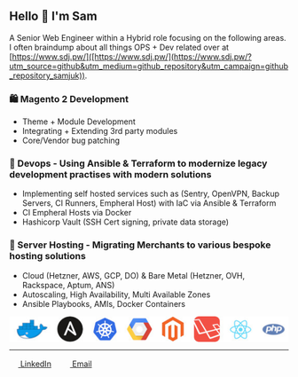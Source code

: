 ## Hello 👋 I'm Sam
A Senior Web Engineer within a Hybrid role focusing on the following areas.<br>I often braindump about all things OPS + Dev related over at [https://www.sdj.pw/]([https://www.sdj.pw/](https://www.sdj.pw/?utm_source=github&utm_medium=github_repository&utm_campaign=github_repository_samjuk)). 

### 🛍️ Magento 2 Development
  - Theme + Module Development
  - Integrating + Extending 3rd party modules
  - Core/Vendor bug patching

### 👾 Devops - Using Ansible & Terraform to modernize legacy development practises with modern solutions
  - Implementing self hosted services such as (Sentry, OpenVPN, Backup Servers, CI Runners, Empheral Host) with IaC via Ansible & Terraform
  - CI Empheral Hosts via Docker
  - Hashicorp Vault (SSH Cert signing, private data storage)

### 📀 Server Hosting - Migrating Merchants to various bespoke hosting solutions
  - Cloud (Hetzner, AWS, GCP, DO) & Bare Metal (Hetzner, OVH, Rackspace, Aptum, ANS)
  - Autoscaling, High Availability, Multi Available Zones
  - Ansible Playbooks, AMIs, Docker Containers

<img align="center" alt="Pretty Pictures" src="https://github.com/SamJUK/SamJUK/raw/master/icons.jpg" />

<hr>

[<img height="16" width="16" src="https://upload.wikimedia.org/wikipedia/commons/thumb/8/81/LinkedIn_icon.svg/2048px-LinkedIn_icon.svg.png"/> LinkedIn](https://www.linkedin.com/in/samjuk/)
<img height=1 width=10 src="https://upload.wikimedia.org/wikipedia/commons/e/ed/Pix.gif"/>
[<img height=16 width=16 src="https://cdn4.iconfinder.com/data/icons/social-media-logos-6/512/112-gmail_email_mail-512.png"/> Email](mailto:sam@samdjames.uk)
